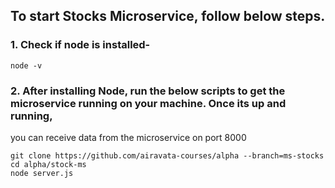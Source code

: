 ## To start Stocks Microservice, follow below steps.

### 1.	Check if node is installed-

```
node -v
```	

### 2.	After installing Node, run the below scripts to get the microservice running on your machine. Once its up and running, 
you can receive data from the microservice on port 8000

```
git clone https://github.com/airavata-courses/alpha --branch=ms-stocks
cd alpha/stock-ms
node server.js
```
